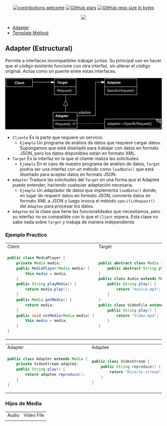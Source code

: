 <div align="center"> 

[![contributions welcome](https://img.shields.io/badge/contributions-welcome-brightgreen.svg?style=flat)](https://github.com/Fabian-Martinez-Rincon/Orientacion-a-Objetos-2)
[![GitHub stars](https://img.shields.io/github/stars/Fabian-Martinez-Rincon/Orientacion-a-Objetos-2)](https://github.com/Fabian-Martinez-Rincon/Orientacion-a-Objetos-2/stargazers/)
[![GitHub repo size in bytes](https://img.shields.io/github/repo-size/Fabian-Martinez-Rincon/Orientacion-a-Objetos-2)](https://github.com/Fabian-Martinez-Rincon/Orientacion-a-Objetos-2)


<img src="https://readme-typing-svg.demolab.com?font=Fira+Code&size=34&duration=1700&pause=800&color=28CDF7&center=true&width=863&lines=☕ Orientación a Objetos 2"/>
 </div>

- [Adapter](#adapter-estructural)
- [Template Method]()

## Adapter (Estructural)

Permite a interfaces incompatibles trabajar juntas. Su principal uso es hacer que el código existente funcione con otra interfaz, sin alterar el código original. Actúa como un puente entre estas interfaces.

![Adapter](/archivos/adapter.webp)

- ``Cliente`` Es la parte que requiere un servicio.
    - `Ejemplo` Un programa de análisis de datos que requiere cargar datos. Supongamos que está diseñado para trabajar con datos en formato JSON, pero los datos disponibles están en formato XML.
- ``Target`` Es la interfaz en la que el cliente realiza las solicitudes.
   - `Ejemplo` En el caso de nuestro programa de análisis de datos, `Target` podría ser una interfaz con un método como `loadData()` que está diseñado para aceptar datos en formato JSON.
- ``Adapter`` Traduce las solicitudes del `Target` en una forma que el Adaptee puede entender, haciendo cualquier adaptación necesaria.
    - `Ejemplo` Un adaptador de datos que implementa `loadData()` donde, en lugar de requerir datos en formato JSON, convierte datos en formato XML a JSON y luego invoca el método `specificRequest()` del `Adaptee` para procesar los datos.
- ``Adaptee`` es la clase que tiene las funcionalidades que necesitamos, pero su interfaz no es compatible con lo que el `Client` espera. Esta clase no sabe nada sobre `Target` y trabaja de manera independiente.

### Ejemplo Practico

<table><tr><td>Client</td><td>Target</td></tr><tr><td>

```java
public class MediaPlayer {
	private Media media;
	public MediaPlayer(Media media) {
		this.media = media;
	}	
	public String playMedia() {
		return media.play();
	}
	public Media getMedia() {
		return media;
	}
	public void setMedia(Media media) {
		this.media = media;
	}
}
```
</td><td>

```java
public abstract class Media {
	public abstract String play();
}
public class Audio extends Media {
	public String play() {
	    return "musica.mp3";
	}
}
public class VideoFile extends Media {
	public String play() {
		return "Video.mp4";
	}
}
```
</td></tr></table>

<table>
<tr><td>Adapter</td><td>Adaptee</td></tr>
<tr><td>

```java
public class Adapter extends Media {
	private VideoStream adaptee;
	public String play() {
		return adaptee.reproduce();
	}
}
```
</td><td>

```java
public class VideoStream {
	public String reproduce() {
		return "Directo.stream";
	}
}
```

</td></tr>
</table>



### Hijos de Media

<table><tr><td>Audio</td><td>Video File</td></tr>
<tr><td>


</td><td>


</td></tr>
</table>

